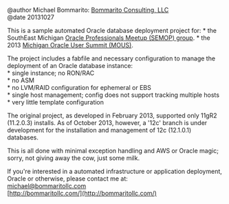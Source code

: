 @author Michael Bommarito: [Bommarito Consulting, LLC](http://bommaritollc.com/)  
@date 20131027

This is a sample automated Oracle database deployment project for:
    * the SouthEast Michigan [Oracle Professionals Meetup (SEMOP) group](http://www.meetup.com/SouthEast-Michigan-Oracle-Professionals/).
    * the 2013 [Michigan Oracle User Summit (MOUS)](http://mous.us/).

The project includes a fabfile and necessary configuration to manage the deployment of an Oracle database instance:  
    * single instance; no RON/RAC  
    * no ASM  
    * no LVM/RAID configuration for ephemeral or EBS  
    * single host management; config does not support tracking multiple hosts  
    * very little template configuration  

The original project, as developed in February 2013, supported only 11gR2 (11.2.0.3) installs.  As of October 2013, however, a '12c' branch is under development
for the installation and management of 12c (12.1.0.1) databases.

This is all done with minimal exception handling and AWS or Oracle magic; sorry, not giving away the cow, just some milk.

If you're interested in a automated infrastructure or application deployment, Oracle or otherwise, please contact me at:  
    [michael@bommaritollc.com](mailto:michael@bommaritollc.com)  
    [http://bommaritollc.com/](http://bommaritollc.com/)
